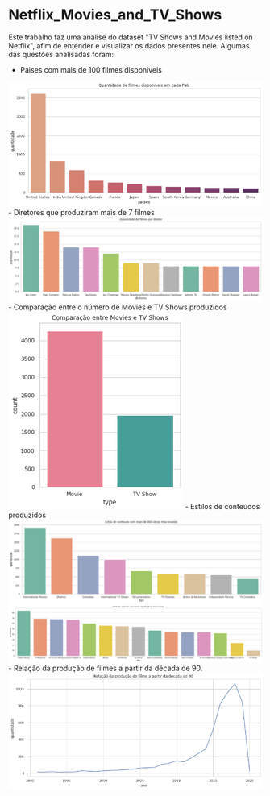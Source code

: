 # Netflix_Movies_and_TV_Shows
Este trabalho faz uma análise do dataset "TV Shows and Movies listed on Netflix", afim de entender e visualizar os dados presentes nele. Algumas das questões analisadas foram:

- Paises com mais de 100 filmes disponiveis
<img src="imagens/1.png"/>
- Diretores que produziram mais de 7 filmes
<img src="imagens/2.png"/>
- Comparação entre o número de Movies e TV Shows produzidos
<img src="imagens/3.png"/>
- Estilos de conteúdos produzidos
<img src="imagens/4.png"/>
<img src="imagens/5.png"/>
- Relação da produção de filmes a partir da década de 90. 
<img src="imagens/6..png"/>
